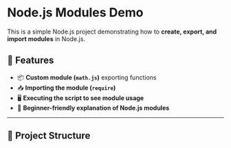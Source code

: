# Node.js Modules Demo

This is a simple Node.js project demonstrating how to **create, export, and import modules** in Node.js.

## 🚀 Features
- 📦 **Custom module (`math.js`)** exporting functions
- 📥 **Importing the module (`require`)**
- 🖥️ **Executing the script to see module usage**
- 📖 **Beginner-friendly explanation of Node.js modules**

---

## 📂 Project Structure
